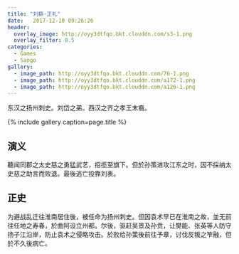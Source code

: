 ```yaml
---
title: "刘繇·正礼"
date:   2017-12-10 09:26:26
header:
  overlay_image: http://oyy3dtfqo.bkt.clouddn.com/s3-1.png
  overlay_filter: 0.5
categories:
  - Games
  - Sango
gallery:
  - image_path: http://oyy3dtfqo.bkt.clouddn.com/76-1.png
  - image_path: http://oyy3dtfqo.bkt.clouddn.com/a172-1.png
  - image_path: http://oyy3dtfqo.bkt.clouddn.com/a126-1.png
---
```


东汉之扬州刺史。刘岱之弟。西汉之齐之孝王末裔。

{% include gallery caption=page.title %}

## 演义

聽闻同郡之太史慈之勇猛武艺，招揽至旗下。但於孙策进攻江东之时，因不採纳太史慈之助言而败退。最後逃亡投靠刘表。

## 正史

为避战乱迁往淮南居住後，被任命为扬州刺史。但因袁术早已在淮南之故，並无前往任地之寿春，於曲阿设立州都。尔後，驱赶吴景及孙贲，让樊能、张英等人防守扬子江沿岸，防止袁术之侵略攻击。於败给孙策後前往予章，讨伐反叛之笮融，但於不久後病亡。